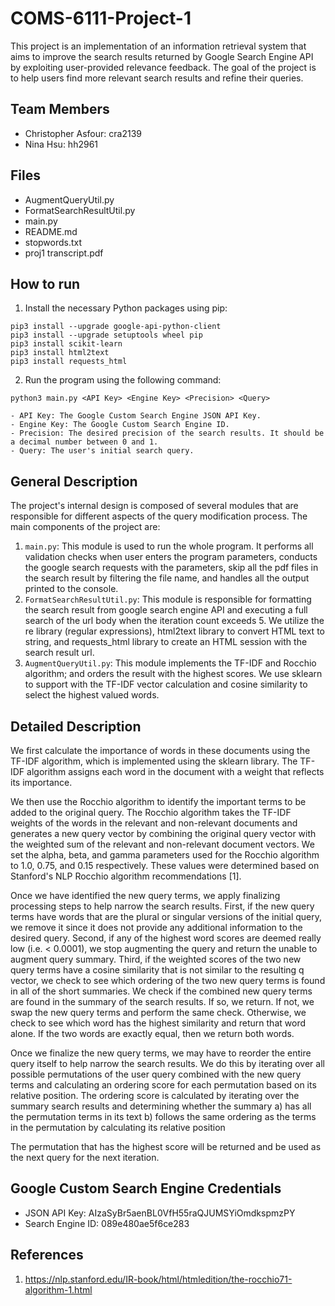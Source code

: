 # COMS-6111-Project-1

This project is an implementation of an information retrieval system that aims to improve the search results returned by Google Search Engine API by exploiting user-provided relevance feedback. The goal of the project is to help users find more relevant search results and refine their queries.

## Team Members
- Christopher Asfour: cra2139
- Nina Hsu: hh2961

## Files
- AugmentQueryUtil.py
- FormatSearchResultUtil.py
- main.py
- README.md
- stopwords.txt
- proj1 transcript.pdf

## How to run
1. Install the necessary Python packages using pip:
```
pip3 install --upgrade google-api-python-client
pip3 install --upgrade setuptools wheel pip
pip3 install scikit-learn
pip3 install html2text
pip3 install requests_html
```
2. Run the program using the following command:
```
python3 main.py <API Key> <Engine Key> <Precision> <Query>
```
    - API Key: The Google Custom Search Engine JSON API Key.
    - Engine Key: The Google Custom Search Engine ID.
    - Precision: The desired precision of the search results. It should be a decimal number between 0 and 1.
    - Query: The user's initial search query.

## General Description

The project's internal design is composed of several modules that are responsible for different aspects of the query modification process. The main components of the project are:

1. `main.py`: This module is used to run the whole program. It performs all validation checks when user enters the program parameters, conducts the google search requests with the parameters, skip all the pdf files in the search result by filtering the file name, and handles all the output printed to the console.
2. `FormatSearchResultUtil.py`: This module is responsible for formatting the search result from google search engine API and executing a full search of the url body when the iteration count exceeds 5. We utilize the re library (regular expressions), 
html2text library to convert HTML text to string, and requests_html library to create an HTML session with the search result url. 
3. `AugmentQueryUtil.py`: This module implements the TF-IDF and Rocchio algorithm; and orders the result with the highest scores. We use sklearn to support with the TF-IDF vector calculation and cosine similarity to select the highest valued words.

## Detailed Description

We first calculate the importance of words in these documents using the TF-IDF algorithm, which is implemented using the sklearn library. The TF-IDF algorithm assigns each word in the document with a weight that reflects its importance.

We then use the Rocchio algorithm to identify the important terms to be added to the original query. The Rocchio algorithm takes the TF-IDF weights of the words in the relevant and non-relevant documents and generates a new query vector by combining the original query vector with the weighted sum of the relevant and non-relevant document vectors. We set the alpha, beta, and gamma parameters used for the Rocchio algorithm to 1.0, 0.75, and 0.15 respectively. These values were determined based on Stanford's NLP Rocchio algorithm recommendations [1].  

Once we have identified the new query terms, we apply finalizing processing steps to help narrow the search results.
First, if the new query terms have words that are the plural or singular versions of the initial query, we remove it since it does not provide any additional information to the desired query.
Second, if any of the highest word scores are deemed really low (i.e. < 0.0001), we stop augmenting the query and return the unable
to augment query summary.
Third, if the weighted scores of the two new query terms have a cosine similarity that is not similar to the resulting q vector, we check to see which ordering of the two new query terms is found in all of the short summaries. We check if the combined new query terms are found in the summary of the search results. If so, we return. If not, we swap the new query terms and perform the same check. 
Otherwise, we check to see which word has the highest similarity and return that word alone. If the two words are exactly equal, then we return both words.

Once we finalize the new query terms, we may have to reorder the entire query itself to help narrow the search results. 
We do this by iterating over all possible permutations of the user query combined with the new query terms and calculating an ordering score for each permutation based on its relative position. 
The ordering score is calculated by iterating over the summary search results and determining whether the summary
    a) has all the permutation terms in its text
    b) follows the same ordering as the terms in the permutation by calculating its relative position

The permutation that has the highest score will be returned and be used as the next query for the next iteration. 


## Google Custom Search Engine Credentials
- JSON API Key: AIzaSyBr5aenBL0VfH55raQJUMSYiOmdkspmzPY
- Search Engine ID: 089e480ae5f6ce283


## References
1. https://nlp.stanford.edu/IR-book/html/htmledition/the-rocchio71-algorithm-1.html
